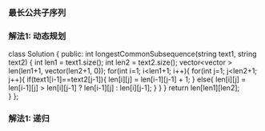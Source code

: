 ### 最长公共子序列
### 解法1: 动态规划
class Solution {
public:
    int longestCommonSubsequence(string text1, string text2) {
        int len1 = text1.size();
        int len2 = text2.size();
        vector<vector<int> > len(len1+1, vector<int>(len2+1, 0));
        for(int i=1; i<len1+1; i++){
            for(int j=1; j<len2+1; j++){
                if(text1[i-1]==text2[j-1]){
                    len[i][j] = len[i-1][j-1] + 1;
                }
                else{
                    len[i][j] = len[i-1][j] > len[i][j-1] ? len[i-1][j] : len[i][j-1];
                }
            }
        }
        return len[len1][len2];       
    }
};
### 解法1: 递归



